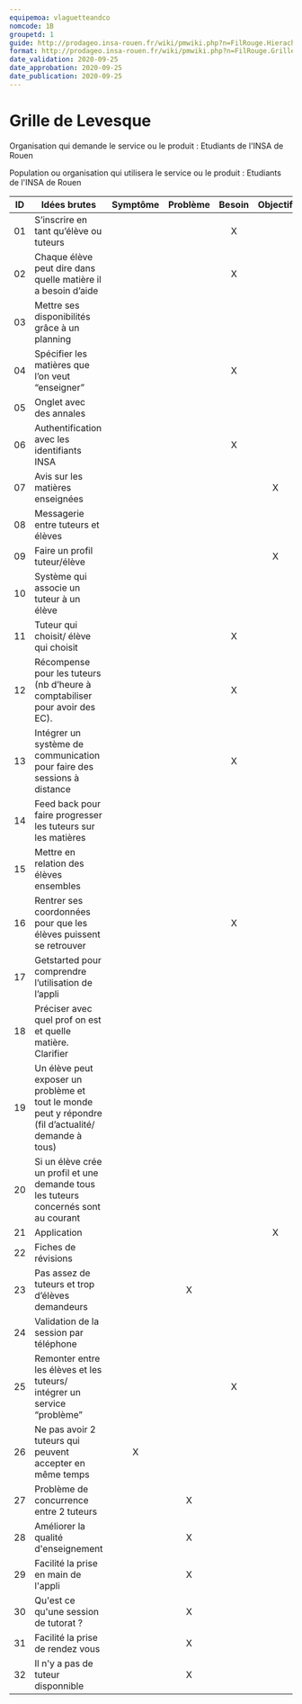 ```yaml
---
equipemoa: vlaguetteandco
nomcode: 1B
groupetd: 1
guide: http://prodageo.insa-rouen.fr/wiki/pmwiki.php?n=FilRouge.HierachiserBesoins
format: http://prodageo.insa-rouen.fr/wiki/pmwiki.php?n=FilRouge.GrilleLevesque
date_validation: 2020-09-25
date_approbation: 2020-09-25
date_publication: 2020-09-25
---
```



# Grille de Levesque


Organisation qui demande le service ou le produit : Etudiants de l'INSA de Rouen

Population ou organisation qui utilisera le service ou le produit : Etudiants de l'INSA de Rouen 

| ID | Idées brutes                                                                                         | Symptôme | Problème | Besoin | Objectif | Opportunité | Solution |  R |
|:--:|------------------------------------------------------------------------------------------------------|:--------:|:--------:|:------:|:--------:|:-----------:|:--------:|:--:|
| 01 | S’inscrire en tant qu’élève ou tuteurs                                                               |          |          |    X   |          |             |          |    |
| 02 | Chaque élève peut dire dans quelle matière il a besoin d’aide                                        |          |          |    X   |          |             |          |    |
| 03 | Mettre ses disponibilités grâce à un planning                                                        |          |          |        |          |             |     X    | 31 |
| 04 | Spécifier les matières que l’on veut “enseigner”                                                     |          |          |    X   |          |             |          |    |
| 05 | Onglet avec des annales                                                                              |          |          |        |          |             |     X    | 23 |
| 06 | Authentification avec les identifiants INSA                                                          |          |          |    X   |          |             |          |    |
| 07 | Avis sur les matières enseignées                                                                     |          |          |        |     X    |             |          |    |
| 08 | Messagerie entre tuteurs et élèves                                                                   |          |          |        |          |             |     X    | 31 |
| 09 | Faire un profil tuteur/élève                                                                         |          |          |        |     X    |             |          |  1 |
| 10 | Système qui associe un tuteur à un élève                                                             |          |          |        |          |             |     X    | 31 |
| 11 | Tuteur qui choisit/ élève qui choisit                                                                |          |          |    X   |          |             |          |    |
| 12 | Récompense pour les tuteurs (nb d’heure à comptabiliser pour avoir des EC).                          |          |          |    X   |          |             |          |    |
| 13 | Intégrer un système de communication pour faire des sessions à distance                              |          |          |    X   |          |             |          |    |
| 14 | Feed back pour faire progresser les tuteurs sur les matières                                         |          |          |        |          |             |     X    | 28 |
| 15 | Mettre en relation des élèves ensembles                                                              |          |          |        |          |             |     X    | 32 |
| 16 | Rentrer ses coordonnées pour que les élèves puissent se retrouver                                    |          |          |    X   |          |             |          |    |
| 17 | Getstarted pour comprendre l’utilisation de l’appli                                                  |          |          |        |          |             |     X    | 29 |
| 18 | Préciser avec quel prof on est et quelle matière. Clarifier                                          |          |          |        |          |             |     X    | 30 |
| 19 | Un élève peut exposer un problème et tout le monde peut y répondre (fil d’actualité/ demande à tous) |          |          |        |          |             |     X    | 32 |
| 20 | Si un élève crée un profil et une demande tous les tuteurs concernés sont au courant                 |          |          |        |          |             |     X    | 31 |
| 21 | Application                                                                                          |          |          |        |     X    |             |          |    |
| 22 | Fiches de révisions                                                                                  |          |          |        |          |             |     X    | 32 |
| 23 | Pas assez de tuteurs et trop d’élèves demandeurs                                                     |          |     X    |        |          |             |          |    |
| 24 | Validation de la session par téléphone                                                               |          |          |        |          |             |     X    | 12 |
| 25 | Remonter entre les élèves et les tuteurs/ intégrer un service “problème”                             |          |          |    X   |          |             |          |    |
| 26 | Ne pas avoir 2 tuteurs qui peuvent accepter en même temps                                            |     X    |          |        |          |             |          |    |
| 27 | Problème de concurrence entre 2 tuteurs                                                              |          |     X    |        |          |             |          |    |
| 28 | Améliorer la qualité d'enseignement                                                                  |          |     X    |        |          |             |          |    |
| 29 | Facilité la prise en main de l'appli                                                                 |          |     X    |        |          |             |          |    |
| 30 | Qu'est ce qu'une session de tutorat ?                                                                |          |     X    |        |          |             |          |    |
| 31 | Facilité la prise de rendez vous                                                                     |          |     X    |        |          |             |          |    |
| 32 | Il n'y a pas de tuteur disponnible                                                                   |          |     X    |        |          |             |          |    |


